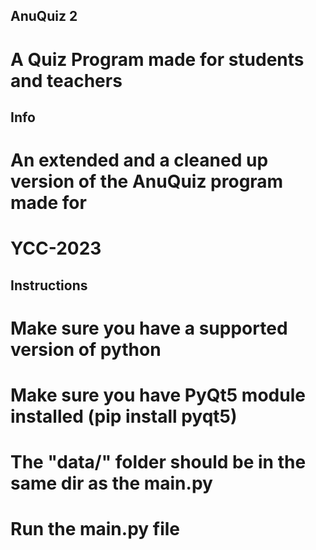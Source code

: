 ## AnuQuiz 2
# A Quiz Program made for students and teachers

## Info
# An extended and a cleaned up version of the AnuQuiz program made for
# YCC-2023

## Instructions
# Make sure you have a supported version of python
# Make sure you have PyQt5 module installed (pip install pyqt5)
# The "data/" folder should be in the same dir as the main.py
# Run the main.py file
